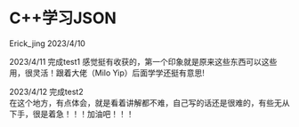 # C++学习JSON
Erick_jing
2023/4/10

2023/4/11 完成test1
感觉挺有收获的，第一个印象就是原来这些东西可以这些用，很灵活！跟着大佬（Milo Yip）后面学学还挺有意思!  

2023/4/12 完成test2  
在这个地方，有点体会，就是看着讲解都不难，自己写的话还是很难的，有些无从下手，很是着急！！！加油吧！！！  
